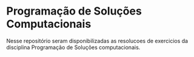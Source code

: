 # Programação de Soluções Computacionais
Nesse repositório seram disponibilizadas as resolucoes de exercicios da disciplina Programação de Soluções computacionais.
